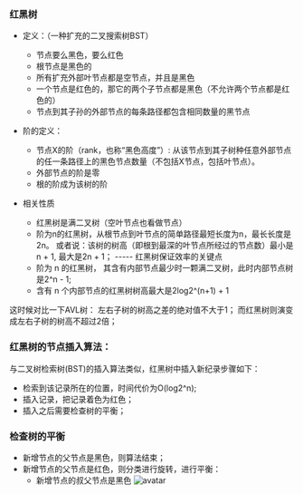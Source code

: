 ### 红黑树

- 定义：（一种扩充的二叉搜索树BST）
  - 节点要么黑色，要么红色
  - 根节点是黑色的
  - 所有扩充外部叶节点都是空节点，并且是黑色
  - 一个节点是红色的，那它的两个子节点都是黑色（不允许两个节点都是红色的）
  - 节点到其子孙的外部节点的每条路径都包含相同数量的黑节点

- 阶的定义：
  - 节点X的阶（rank，也称“黑色高度”）: 从该节点到其子树种任意外部节点的任一条路径上的黑色节点数量（不包括X节点，包括叶节点）。
  - 外部节点的阶是零
  - 根的阶成为该树的阶

- 相关性质
  - 红黑树是满二叉树（空叶节点也看做节点）
  - 阶为n的红黑树，从根节点到叶节点的简单路径最短长度为n，最长长度是2n。</n>
    或者说：该树的树高（即根到最深的叶节点所经过的节点数）最小是n + 1, 最大是2n + 1； ----- 红黑树保证效率的关键点
  - 阶为 n 的红黑树， 其含有内部节点最少时一颗满二叉树，此时内部节点树是2^n - 1;
  - 含有 n 个内部节点的红黑树树高最大是2log2^(n+1) + 1

这时候对比一下AVL树：
  左右子树的树高之差的绝对值不大于1；
  而红黑树则演变成左右子树的树高不超过2倍；
  
### 红黑树的节点插入算法：
  与二叉树检索树(BST)的插入算法类似，红黑树中插入新纪录步骤如下：
  
  - 检索到该记录所在的位置，时间代价为O(log2^n);
  - 插入记录，把记录着色为红色；
  - 插入之后需要检查树的平衡；
  
### 检查树的平衡
  - 新增节点的父节点是黑色，则算法结束；
  - 新增节点的父节点是红色，则分类进行旋转，进行平衡：
    - 新增节点的叔父节点是黑色
 ![avatar](https://github.com/tianser/work/blob/master/001_dataStruct/pic/red_black_tree_01.jpg)
  
